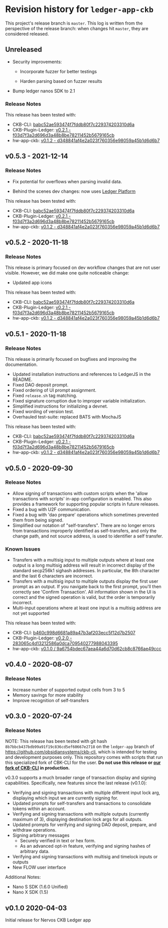 # Revision history for `ledger-app-ckb`

This project's release branch is `master`.
This log is written from the perspective of the release branch: when changes hit `master`, they are considered released.

## Unreleased

- Security improvements:

  - Incorporate fuzzer for better testings

  - Harden parsing based on fuzzer results

- Bump ledger nanos SDK to 2.1

### Release Notes

This release has been tested with:
- CKB-CLI: [babc52ae593474f7fddb80f7c229374203310d6a](https://github.com/nervosnetwork/ckb-cli/tree/ledger-support)
- CKB-Plugin-Ledger: [v0.2.1 - f03d7f3a2d696d3a48b8be78211452b5679165cb](https://github.com/obsidiansystems/ckb-plugin-ledger/releases/tag/v0.2.1)
- hw-app-ckb: [v0.1.2 - d348841af4e2a023f760356e98059a45b1d6d6b7](https://github.com/obsidiansystems/hw-app-ckb/releases/tag/v0.1.2)

## v0.5.3 - 2021-12-14

### Release Notes

- Fix potential for overflows when parsing invalid data.

- Behind the scenes dev changes: now uses [Ledger Platform](https://github.com/obsidiansystems/ledger-platform)

This release has been tested with:
- CKB-CLI: [babc52ae593474f7fddb80f7c229374203310d6a](https://github.com/nervosnetwork/ckb-cli/tree/ledger-support)
- CKB-Plugin-Ledger: [v0.2.1 - f03d7f3a2d696d3a48b8be78211452b5679165cb](https://github.com/obsidiansystems/ckb-plugin-ledger/releases/tag/v0.2.1)
- hw-app-ckb: [v0.1.2 - d348841af4e2a023f760356e98059a45b1d6d6b7](https://github.com/obsidiansystems/hw-app-ckb/releases/tag/v0.1.2)

## v0.5.2 - 2020-11-18

### Release Notes

This release is primary focused on dev workflow changes that are not user visible.
However, we did make one quite noticeable change:

- Updated app icons

This release has been tested with:
- CKB-CLI: [babc52ae593474f7fddb80f7c229374203310d6a](https://github.com/nervosnetwork/ckb-cli/tree/ledger-support)
- CKB-Plugin-Ledger: [v0.2.1 - f03d7f3a2d696d3a48b8be78211452b5679165cb](https://github.com/obsidiansystems/ckb-plugin-ledger/releases/tag/v0.2.1)
- hw-app-ckb: [v0.1.2 - d348841af4e2a023f760356e98059a45b1d6d6b7](https://github.com/obsidiansystems/hw-app-ckb/releases/tag/v0.1.2)

## v0.5.1 - 2020-11-18

### Release Notes

This release is primarily focused on bugfixes and improving the documentation.

- Updated installation instructions and references to LedgerJS in the README.
- Fixed DAO deposit prompt.
- Fixed ordering of UI prompt assignment.
- Fixed `release.sh` tag matching.
- Fixed signature corruption due to improper variable initialization.
- Simplified instructions for initializing a devnet.
- Fixed wording of version test.
- Overhauled test-suite: replaced BATS with MochaJS

This release has been tested with:
- CKB-CLI: [babc52ae593474f7fddb80f7c229374203310d6a](https://github.com/nervosnetwork/ckb-cli/tree/ledger-support)
- CKB-Plugin-Ledger: [v0.2.1 - f03d7f3a2d696d3a48b8be78211452b5679165cb](https://github.com/obsidiansystems/ckb-plugin-ledger/releases/tag/v0.2.1)
- hw-app-ckb: [v0.1.2 - d348841af4e2a023f760356e98059a45b1d6d6b7](https://github.com/obsidiansystems/hw-app-ckb/releases/tag/v0.1.2)

## v0.5.0 - 2020-09-30

### Release Notes
- Allow signing of transactions with custom scripts when the 'allow transactions with scripts' in-app configuration is enabled.
  This also provides a framework for supporting popular scripts in future releases.
- Fixed a bug with U2F communication.
- Fixed a bug with 'dao prepare' operations which sometimes prevented them from being signed.
- Simplified our notation of "self-transfers". There are no longer errors from transactions improperly identified as self-transfers, and only the change path, and not source address, is used to identifier a self transfer.

### Known Issues
- Transfers with a multisig input to multiple outputs where at least one output is a long multisig address will result in incorrect display of the standard secp256k1 sighash addresses. In particular, the 8th character and the last 6 characters are incorrect.
- Transfers with a multisig input to multiple outputs display the first user prompt as an output. If you navigate back to the first prompt, you'll then correctly see 'Confirm Transaction'. All information shown in the UI is correct and the signed operation is valid, but the order is temporarily incorrect.
- Multi-input operations where at least one input is a multisig address are not yet supported

This release has been tested with:
- CKB-CLI: [b460c998d6681a89a47b3af203ecc5f12d7b2507](https://github.com/obsidiansystems/ckb-cli/commit/b460c998d6681a89a47b3af203ecc5f12d7b2507)
- CKB-Plugin-Ledger: [v0.2.0 - 283065c4d13212586a0dca709540277988043395](https://github.com/obsidiansystems/ckb-plugin-ledger/commit/283065c4d13212586a0dca709540277988043395)
- hw-app-ckb: [v0.1.0 / 9a6754bdec67aea44a6d70d62cb8c8766ae49ccc](https://github.com/obsidiansystems/hw-app-ckb/commit/9a6754bdec67aea44a6d70d62cb8c8766ae49ccc)

## v0.4.0 - 2020-08-07

### Release Notes
- Increase number of supported output cells from 3 to 5
- Memory savings for more stability
- Improve recognition of self-transfers

## v0.3.0 - 2020-07-24

### Release Notes

NOTE: This release has been tested with git hash `8b7bbcb437bdb99a91f19c836cd5ef60667e2718` on the `ledger-app` branch of https://github.com/obsidiansystems/ckb-cli, which is intended for testing and development purposes only. This repository comes with scripts that run this specialized fork of CBK-CLI for the user. **Do not use this release or [our fork of CKB-CLI](https://github.com/obsidiansystems/ckb-cli) in production.**

v0.3.0 supports a much broader range of transaction display and signing capabilities. Specifically, new features since the last release (v0.1.0):
* Verifying and signing transactions with multiple different input lock arg, displaying which input we are currently signing for.
* Updated prompts for self-transfers and transactions to consolidate tokens within an account.
* Verifying and signing transactions with multiple outputs (currently maximum of 3), displaying destination lock args for all outputs.
* Updated prompts for verifying and signing DAO deposit, prepare, and withdraw operations.
* Signing arbitrary messages
  * Securely verified in text or hex form.
  * As an advanced opt-in feature, verifying and signing hashes of arbitrary data.
* Verifying and signing transactions with multisig and timelock inputs or outputs
* New FLOW user interface

Additional Notes:
* Nano S SDK (1.6.0 Unified)
* Nano X SDK (1.5)

## v0.1.0 2020-04-03

Initial release for Nervos CKB Ledger app
